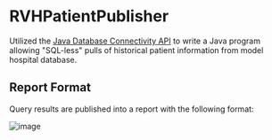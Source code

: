 # RVHPatientPublisher
Utilized the [Java Database Connectivity API](https://docs.oracle.com/javase/8/docs/technotes/guides/jdbc/) to write a Java program allowing "SQL-less" pulls of historical patient information from model hospital database. 

## Report Format
Query results are published into a report with the following format:

![image](https://user-images.githubusercontent.com/77026687/103960178-90cb2300-511f-11eb-867f-dd8cc38df3e1.png)
